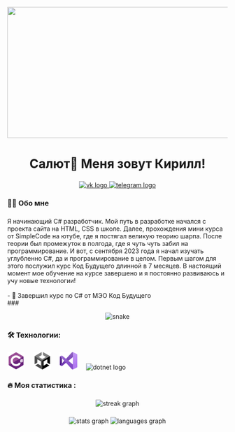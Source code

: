 <br clear="both">

<div align="center">
  <img height="300" width="600" src="https://user-images.githubusercontent.com/74038190/225813708-98b745f2-7d22-48cf-9150-083f1b00d6c9.gif"  />
</div>

###

<h1 align="center">Салют👋 Меня зовут Кирилл!</h1>

###

<div align="center">
  <a href="https://vk.com/an.heal" target="_blank">
    <img src="https://img.shields.io/static/v1?message=Vk&logo=vk&label=&color=blue&logoColor=white&labelColor=&style=for-the-badge" height="25" alt="vk logo"  />
  </a>
  <a href="https://t.me/kirkross" target="_blank">
    <img src="https://img.shields.io/static/v1?message=Telegram&logo=telegram&label=&color=2CA5E0&logoColor=white&labelColor=&style=for-the-badge" height="25" alt="telegram logo"  />
  </a>
</div>

###



<h3 align="left">👩‍💻  Обо мне</h3>

###

<p align="left">Я начинающий C# разработчик. Мой путь в разработке начался с проекта сайта на HTML, CSS в школе. Далее, прохождения мини курса от SimpleCode на ютубе, где я постягал великую теорию шарпа. После теории был промежуток в полгода, где я чуть чуть забил на программирование. И вот, c сентября 2023 года я начал изучать углубленно C#, да и программирование в целом. Первым шагом для этого послужил курс Код Будущего длинной в 7 месяцев. В настоящий момент мое обучение на курсе завершено и я постоянно развиваюсь и учу новые технологии!<br><br>- 🔭 Завершил курс по C# от МЭО Код Будущего<br>
###


<p align="center">
 <img width="600" src="assets/github-snake.svg" alt="snake"/>
</p>

###

<h3 align="left">🛠 Технологии:</h3>

###

<div align="left">
  <img src="https://raw.githubusercontent.com/devicons/devicon/6910f0503efdd315c8f9b858234310c06e04d9c0/icons/csharp/csharp-original.svg" height="40" alt="csharp logo"  />
  <img width="12" />
  <img src="https://raw.githubusercontent.com/devicons/devicon/6910f0503efdd315c8f9b858234310c06e04d9c0/icons/unity/unity-original.svg" height="40" alt="unity logo"  />
  <img width="12" />
  <img src="https://raw.githubusercontent.com/devicons/devicon/6910f0503efdd315c8f9b858234310c06e04d9c0/icons/visualstudio/visualstudio-original.svg" height="40" alt="visualstudio logo"  />
  <img width="12" />
  
  
  
  <img src="https://skillicons.dev/icons?i=dotnet" height="40" alt="dotnet logo"  />
</div>

###

<h3 align="left">🔥   Моя статистика :</h3>

###

<div align="center">
  <img src="https://streak-stats.demolab.com?user=bebroid2267&locale=en&mode=daily&theme=dark&hide_border=false&border_radius=5&order=3" height="220" alt="streak graph"  />
</div>

###

<div align="center">
  <img src="https://github-readme-stats.vercel.app/api?username=bebroid2267&hide_title=false&hide_rank=false&show_icons=true&include_all_commits=true&count_private=true&disable_animations=false&theme=dracula&locale=en&hide_border=false&order=1" height="150" alt="stats graph"  />
  <img src="https://github-readme-stats.vercel.app/api/top-langs?username=bebroid2267&locale=en&hide_title=false&layout=compact&card_width=320&langs_count=5&theme=dracula&hide_border=false&order=2" height="150" alt="languages graph"  />
</div>

###
